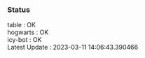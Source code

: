 ### Status


table : OK  
hogwarts : OK  
icy-bot : OK  
Latest Update : 2023-03-11 14:06:43.390466
